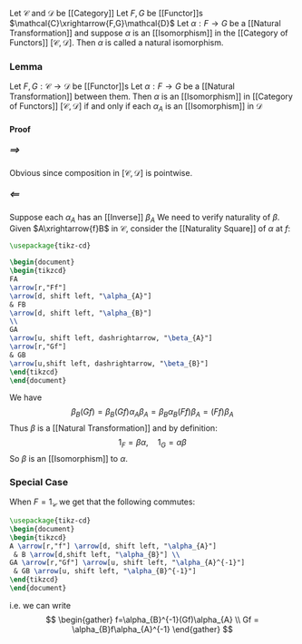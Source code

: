 Let $\mathcal{C}$ and $\mathcal{D}$ be [[Category]]
Let $F,G$ be [[Functor]]s $\mathcal{C}\xrightarrow{F,G}\mathcal{D}$
Let $\alpha:F\to G$ be a [[Natural Transformation]]
and suppose $\alpha$ is an [[Isomorphism]] in the [[Category of Functors]] $[\mathcal{C},\mathcal{D}]$.
Then $\alpha$ is called a natural isomorphism.
### Lemma
Let $F,G:\mathcal{C}\to \mathcal{D}$ be [[Functor]]s
Let $\alpha:F\to G$ be a [[Natural Transformation]] between them.
Then $\alpha$ is an [[Isomorphism]] in [[Category of Functors]] $[\mathcal{C}, \mathcal{D}]$ 
if and only if 
each $\alpha_{A}$ is an [[Isomorphism]] in $\mathcal{D}$
#### Proof
##### $\implies$
Obvious since composition in $[\mathcal{C},\mathcal{D}]$ is pointwise.
##### $\impliedby$
Suppose each $\alpha_{A}$ has an [[Inverse]] $\beta_{A}$ 
We need to verify naturality of $\beta$.
Given $A\xrightarrow{f}B$ in $\mathcal{C}$, consider the [[Naturality Square]] of $\alpha$ at $f$:
```tikz
\usepackage{tikz-cd}

\begin{document}
\begin{tikzcd}
FA 
\arrow[r,"Ff"] 
\arrow[d, shift left, "\alpha_{A}"] 
& FB
\arrow[d, shift left, "\alpha_{B}"]
\\
GA
\arrow[u, shift left, dashrightarrow, "\beta_{A}"]
\arrow[r,"Gf"] 
& GB 
\arrow[u,shift left, dashrightarrow, "\beta_{B}"]
\end{tikzcd}
\end{document}
```
We have 
$$
\beta_{B}(Gf)=\beta_{B}(Gf)\alpha_{A}\beta_{A}=\beta_{B}\alpha_{B}(Ff)\beta_{A}=(Ff)\beta_{A}
$$
Thus $\beta$ is a [[Natural Transformation]] and by definition:
$$
1_{F}=\beta \alpha, \quad %quad
1_{G}=\alpha \beta
$$
So $\beta$ is an [[Isomorphism]] to $\alpha$.

### Special Case
When $F=1_{\mathcal{C}}$ we get that the following commutes:
```tikz
\usepackage{tikz-cd}
\begin{document}
\begin{tikzcd}
A \arrow[r,"f"] \arrow[d, shift left, "\alpha_{A}"]
 & B \arrow[d,shift left, "\alpha_{B}"] \\
GA \arrow[r,"Gf"] \arrow[u, shift left, "\alpha_{A}^{-1}"]
 & GB \arrow[u, shift left, "\alpha_{B}^{-1}"]
\end{tikzcd}
\end{document}
```
i.e. we can write
$$
\begin{gather}
f=\alpha_{B}^{-1}(Gf)\alpha_{A}  \\
Gf = \alpha_{B}f\alpha_{A}^{-1}
\end{gather}
$$
